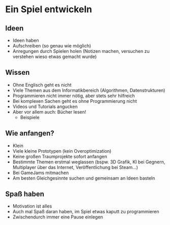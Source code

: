 # Ein Spiel entwickeln

## Ideen

- Ideen haben
- Aufschreiben (so genau wie möglich)
- Anregungen durch Spielen holen (Notizen machen, versuchen zu verstehen wieso etwas gemacht wurde)

## Wissen

- Ohne Englisch geht es nicht
- Viele Themen aus dem Informatikbereich (Algorithmen, Datenstrukturen)
- Programmieren nicht immer nötig, aber stets sehr hilfreich
- Bei komplexen Sachen geht es ohne Programmierung nicht
- Videos und Tutorials angucken
- Aber vor allem auch: Bücher lesen!
    - Beispiele

## Wie anfangen?

- Klein
- Viele kleine Prototypen (kein Overoptimization)
- Keine großen Traumprojekte sofort anfangen
- Bestimmte Themen erstmal weglassen (bspw. 3D Grafik, KI bei Gegnern, Multiplayer über das Internet, Veröffentlichung bei Steam...)
- Bei GameJams mitmachen
- Am besten Gleichgesinnte suchen und gemeinsam an Ideen basteln

## Spaß haben

- Motivation ist alles
- Auch mal Spaß daran haben, im Spiel etwas kaputt zu programmieren
- Zwischendurch immer eine Pause einlegen